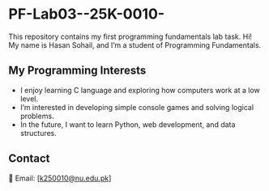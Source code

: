 # PF-Lab03--25K-0010-
This repository contains my first programming fundamentals lab task.
Hi! My name is Hasan Sohail, and I’m a student of Programming Fundamentals.

## My Programming Interests
- I enjoy learning C language and exploring how computers work at a low level.
- I’m interested in developing simple console games and solving logical problems.
- In the future, I want to learn Python, web development, and data structures.

## Contact
📧 Email: [k250010@nu.edu.pk]

